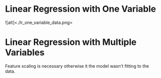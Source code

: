 # Linear Regression with One Variable

![alt]<./lr_one_variable_data.png>


# Linear Regression with Multiple Variables

Feature scaling is necessary otherwise it the model wasn't fitting to the data.
